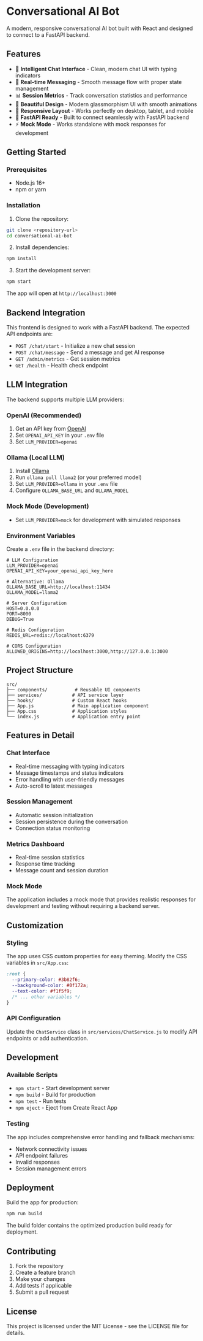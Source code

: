 # Conversational AI Bot

A modern, responsive conversational AI bot built with React and designed to connect to a FastAPI backend.

## Features

- 🤖 **Intelligent Chat Interface** - Clean, modern chat UI with typing indicators
- 🔄 **Real-time Messaging** - Smooth message flow with proper state management
- 📊 **Session Metrics** - Track conversation statistics and performance
- 🎨 **Beautiful Design** - Modern glassmorphism UI with smooth animations
- 📱 **Responsive Layout** - Works perfectly on desktop, tablet, and mobile
- 🔌 **FastAPI Ready** - Built to connect seamlessly with FastAPI backend
- ⚡ **Mock Mode** - Works standalone with mock responses for development

## Getting Started

### Prerequisites

- Node.js 16+ 
- npm or yarn

### Installation

1. Clone the repository:
```bash
git clone <repository-url>
cd conversational-ai-bot
```

2. Install dependencies:
```bash
npm install
```

3. Start the development server:
```bash
npm start
```

The app will open at `http://localhost:3000`

## Backend Integration

This frontend is designed to work with a FastAPI backend. The expected API endpoints are:

- `POST /chat/start` - Initialize a new chat session
- `POST /chat/message` - Send a message and get AI response
- `GET /admin/metrics` - Get session metrics
- `GET /health` - Health check endpoint

## LLM Integration

The backend supports multiple LLM providers:

### OpenAI (Recommended)
1. Get an API key from [OpenAI](https://platform.openai.com/api-keys)
2. Set `OPENAI_API_KEY` in your `.env` file
3. Set `LLM_PROVIDER=openai`

### Ollama (Local LLM)
1. Install [Ollama](https://ollama.ai/)
2. Run `ollama pull llama2` (or your preferred model)
3. Set `LLM_PROVIDER=ollama` in your `.env` file
4. Configure `OLLAMA_BASE_URL` and `OLLAMA_MODEL`

### Mock Mode (Development)
- Set `LLM_PROVIDER=mock` for development with simulated responses

### Environment Variables

Create a `.env` file in the backend directory:

```env
# LLM Configuration
LLM_PROVIDER=openai
OPENAI_API_KEY=your_openai_api_key_here

# Alternative: Ollama
OLLAMA_BASE_URL=http://localhost:11434
OLLAMA_MODEL=llama2

# Server Configuration
HOST=0.0.0.0
PORT=8000
DEBUG=True

# Redis Configuration
REDIS_URL=redis://localhost:6379

# CORS Configuration
ALLOWED_ORIGINS=http://localhost:3000,http://127.0.0.1:3000
```

## Project Structure

```
src/
├── components/          # Reusable UI components
├── services/           # API service layer
├── hooks/              # Custom React hooks
├── App.js              # Main application component
├── App.css             # Application styles
└── index.js            # Application entry point
```

## Features in Detail

### Chat Interface
- Real-time messaging with typing indicators
- Message timestamps and status indicators
- Error handling with user-friendly messages
- Auto-scroll to latest messages

### Session Management
- Automatic session initialization
- Session persistence during the conversation
- Connection status monitoring

### Metrics Dashboard
- Real-time session statistics
- Response time tracking
- Message count and session duration

### Mock Mode
The application includes a mock mode that provides realistic responses for development and testing without requiring a backend server.

## Customization

### Styling
The app uses CSS custom properties for easy theming. Modify the CSS variables in `src/App.css`:

```css
:root {
  --primary-color: #3b82f6;
  --background-color: #0f172a;
  --text-color: #f1f5f9;
  /* ... other variables */
}
```

### API Configuration
Update the `ChatService` class in `src/services/ChatService.js` to modify API endpoints or add authentication.

## Development

### Available Scripts

- `npm start` - Start development server
- `npm build` - Build for production
- `npm test` - Run tests
- `npm eject` - Eject from Create React App

### Testing

The app includes comprehensive error handling and fallback mechanisms:
- Network connectivity issues
- API endpoint failures
- Invalid responses
- Session management errors

## Deployment

Build the app for production:

```bash
npm run build
```

The build folder contains the optimized production build ready for deployment.

## Contributing

1. Fork the repository
2. Create a feature branch
3. Make your changes
4. Add tests if applicable
5. Submit a pull request

## License

This project is licensed under the MIT License - see the LICENSE file for details.